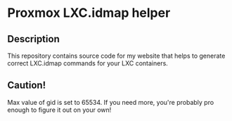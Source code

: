 # Proxmox LXC.idmap helper

## Description
This repository contains source code for my website that helps to generate correct LXC.idmap commands for your LXC containers. 


## Caution!
Max value of gid is set to 65534. If you need more, you're probably pro enough to figure it out on your own!